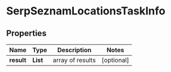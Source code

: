 # SerpSeznamLocationsTaskInfo


## Properties

| Name | Type | Description | Notes |
|------------ | ------------- | ------------- | -------------|
**result** | **List<SerpSeznamLocationsResultInfo>** | array of results |[optional]|